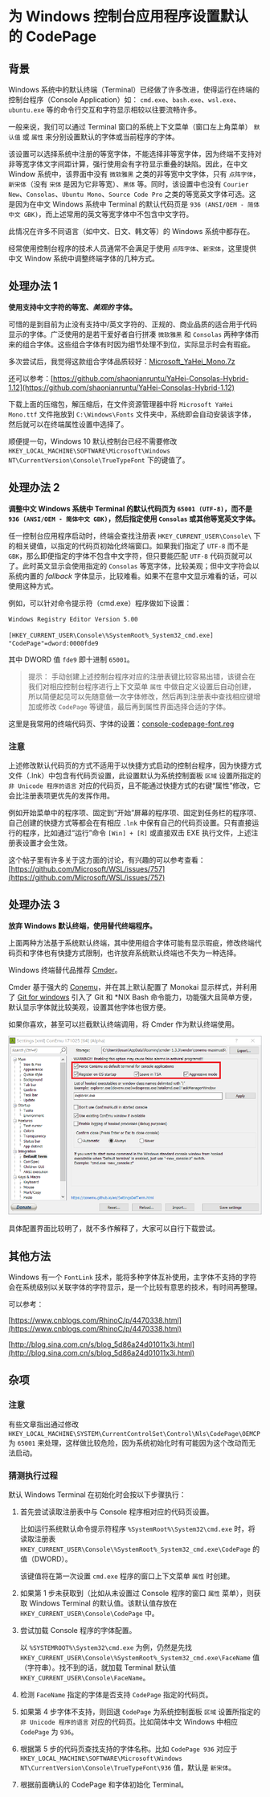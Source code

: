 # 为 Windows 控制台应用程序设置默认的 CodePage

## 背景

Windows 系统中的默认终端（Terminal）已经做了许多改进，使得运行在终端的控制台程序（Console Application）如： `cmd.exe`、`bash.exe`、`wsl.exe`、`ubuntu.exe` 等的命令行交互和字符显示相较以往要流畅许多。

一般来说，我们可以通过 Terminal 窗口的系统上下文菜单（窗口左上角菜单） `默认值` 或 `属性` 来分别设置默认的字体或当前程序的字体。

该设置可以选择系统中注册的等宽字体，不能选择非等宽字体，因为终端不支持对非等宽字体文字间距计算，强行使用会有字符显示重叠的缺陷。因此，在中文 Window 系统中，该界面中没有 `微软雅黑` 之类的非等宽中文字体，只有 `点阵字体`，`新宋体`（没有 `宋体` 是因为它非等宽）、`黑体` 等。同时，该设置中也没有 `Courier New`、`Consolas`、`Ubuntu Mono`、`Source Code Pro` 之类的等宽英文字体可选。这是因为在中文 Windows 系统中 Terminal 的默认代码页是 `936 (ANSI/OEM - 简体中文 GBK)`，而上述常用的英文等宽字体中不包含中文字符。

此情况在许多不同语言（如中文、日文、韩文等）的 Windows 系统中都存在。

经常使用控制台程序的技术人员通常不会满足于使用 `点阵字体`、`新宋体`，这里提供中文 Window 系统中调整终端字体的几种方式。

## 处理办法 1

**使用支持中文字符的等宽、*美观的* 字体。**

可惜的是到目前为止没有支持中/英文字符的、正规的、商业品质的适合用于代码显示的字体。广泛使用的是若干爱好者自行拼凑 `微软雅黑` 和 `Consolas` 两种字体而来的组合字体。这些组合字体有时因为细节处理不到位，实际显示时会有瑕疵。

多次尝试后，我觉得这款组合字体品质较好：[Microsoft_YaHei_Mono.7z](./Microsoft_YaHei_Mono.7z)

还可以参考：[https://github.com/shaonianruntu/YaHei-Consolas-Hybrid-1.12](https://github.com/shaonianruntu/YaHei-Consolas-Hybrid-1.12)

下载上面的压缩包，解压缩后，在文件资源管理器中将 `Microsoft YaHei Mono.ttf` 文件拖放到 `C:\Windows\Fonts` 文件夹中，系统即会自动安装该字体，然后就可以在终端属性设置中选择了。

顺便提一句，Windows 10 默认控制台已经不需要修改 `HKEY_LOCAL_MACHINE\SOFTWARE\Microsoft\Windows NT\CurrentVersion\Console\TrueTypeFont` 下的键值了。

## 处理办法 2

**调整中文 Windows 系统中 Terminal 的默认代码页为 `65001 (UTF-8)`，而不是 `936 (ANSI/OEM - 简体中文 GBK)`，然后指定使用 `Consolas` 或其他等宽英文字体。**

任一控制台应用程序启动时，终端会查找注册表 `HKEY_CURRENT_USER\Console\` 下的相关键值，以指定的代码页初始化终端窗口。如果我们指定了 `UTF-8` 而不是 `GBK`，那么即便指定的字体不包含中文字符，但只要能匹配 `UTF-8` 代码页就可以了。此时英文显示会使用指定的 `Consolas` 等宽字体，比较美观；但中文字符会以系统内置的 *fallback* 字体显示，比较难看。如果不在意中文显示难看的话，可以使用这种方式。

例如，可以针对命令提示符（cmd.exe）程序做如下设置：

```plain
Windows Registry Editor Version 5.00

[HKEY_CURRENT_USER\Console\%SystemRoot%_System32_cmd.exe]
"CodePage"=dword:0000fde9
```

其中 DWORD 值 `fde9` 即十进制 `65001`。

> 提示：
> 手动创建上述控制台程序对应的注册表键比较容易出错，该键会在我们对相应控制台程序进行上下文菜单 `属性` 中做自定义设置后自动创建，所以简便起见可以先随意做一次字体修改，然后再到注册表中查找相应键增加或修改 `CodePage` 等键值，最后再到属性界面选择合适的字体。

这里是我常用的终端代码页、字体的设置：[console-codepage-font.reg](./console-codepage-font.reg)

### 注意

上述修改默认代码页的方式不适用于以快捷方式启动的控制台程序，因为快捷方式文件（.lnk）中包含有代码页设置，此设置默认为系统控制面板 `区域` 设置所指定的 `非 Unicode 程序的语言` 对应的代码页，且不能通过快捷方式的右键“属性”修改，它会比注册表项更优先的发挥作用。

例如开始菜单中的程序项、固定到“开始”屏幕的程序项、固定到任务栏的程序项、自己创建的快捷方式等都会在有相应 `.lnk` 中保有自己的代码页设置。只有直接运行的程序，比如通过“运行”命令 `[Win] + [R]` 或直接双击 EXE 执行文件，上述注册表设置才会生效。

这个帖子里有许多关于这方面的讨论，有兴趣的可以参考查看：[https://github.com/Microsoft/WSL/issues/757](https://github.com/Microsoft/WSL/issues/757)

## 处理办法 3

**放弃 Windows 默认终端，使用替代终端程序。**

上面两种方法基于系统默认终端，其中使用组合字体可能有显示瑕疵，修改终端代码页和字体也有快捷方式限制，也许放弃系统默认终端也不失为一种选择。

Windows 终端替代品推荐 [Cmder](http://cmder.net/)。

Cmder 基于强大的 [Conemu](https://conemu.github.io/)，并在其上默认配置了 Monokai 显示样式，并利用了 [Git for windows](http://gitforwindows.org/) 引入了 Git 和 *NIX Bash 命令能力，功能强大且简单方便，默认显示字体就比较美观，设置其他字体也很方便。

如果你喜欢，甚至可以拦截默认终端调用，将 Cmder 作为默认终端使用。

![cmder as default term](cmder-default-term.PNG)

具体配置界面比较明了，就不多作解释了，大家可以自行下载尝试。

## 其他方法

Windows 有一个 `FontLink` 技术，能将多种字体互补使用，主字体不支持的字符会在系统级别以关联字体的字符显示，是一个比较有意思的技术，有时间再整理。

可以参考：

[https://www.cnblogs.com/RhinoC/p/4470338.html](https://www.cnblogs.com/RhinoC/p/4470338.html)

[http://blog.sina.com.cn/s/blog_5d86a24d01011x3i.html](http://blog.sina.com.cn/s/blog_5d86a24d01011x3i.html)

## 杂项

### 注意

有些文章指出通过修改 `HKEY_LOCAL_MACHINE\SYSTEM\CurrentControlSet\Control\Nls\CodePage\OEMCP` 为 `65001` 来处理，这样做比较危险，因为系统初始化时有可能因为这个改动而无法启动。

### 猜测执行过程

默认 Windows Terminal 在初始化时会按以下步骤执行：

1. 首先尝试读取注册表中与 Console 程序相对应的代码页设置。

    比如运行系统默认命令提示符程序 `%SystemRoot%\System32\cmd.exe` 时，将读取注册表 `HKEY_CURRENT_USER\Console\%SystemRoot%_System32_cmd.exe\CodePage` 的值（DWORD）。

    该键值将在第一次设置 `cmd.exe` 程序的窗口上下文菜单 `属性` 时创建。

1. 如果第 1 步未获取到（比如从未设置过 Console 程序的窗口 `属性` 菜单），则获取 Windows Terminal 的默认值。该默认值存放在 `HKEY_CURRENT_USER\Console\CodePage` 中。

1. 尝试加载 Console 程序的字体配置。

    以 `%SYSTEMROOT%\System32\cmd.exe` 为例，仍然是先找 `HKEY_CURRENT_USER\Console\%SystemRoot%_System32_cmd.exe\FaceName` 值（字符串）。找不到的话，就加载 Terminal 默认值 `HKEY_CURRENT_USER\Console\FaceName`。

1. 检测 `FaceName` 指定的字体是否支持 `CodePage` 指定的代码页。

1. 如果第 4 步字体不支持，则回退 `CodePage` 为系统控制面板 `区域` 设置所指定的 `非 Unicode 程序的语言` 对应的代码页。比如简体中文 Windows 中相应 `CodePage` 为 `936`。

1. 根据第 5 步的代码页查找支持的字体名称。比如 `CodePage 936` 对应于 `HKEY_LOCAL_MACHINE\SOFTWARE\Microsoft\Windows NT\CurrentVersion\Console\TrueTypeFont\936` 值，默认是 `新宋体`。

1. 根据前面确认的 CodePage 和字体初始化 Terminal。
